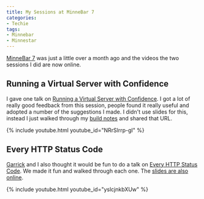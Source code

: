 ```yaml
---
title: My Sessions at MinneBar 7
categories:
- Techie
tags:
- Minnebar
- Minnestar
---
```


[MinneBar 7](http://wiki.minnestar.org/wiki/MinneBar_7) was just a little over a month ago and the videos the two sessions I did are now online.

## Running a Virtual Server with Confidence

I gave one talk on [Running a Virtual Server with Confidence](http://wiki.minnestar.org/wiki/Running_a_Virtual_Server_with_Confidence). I got a lot of really good feedback from this session, people found it really useful and adopted a number of the suggestions I made. I didn't use slides for this, instead I just walked through my [build notes](http://wiki.thingelstad.com/wiki/Pub2_build_notes) and shared that URL.

{% include youtube.html youtube_id="NRrSlrrp-gI" %}

## Every HTTP Status Code

[Garrick](http://garrickvanburen.com/) and I also thought it would be fun to do a talk on [Every HTTP Status Code](http://wiki.minnestar.org/wiki/Every_HTTP_Status_Code). We made it fun and walked through each one. The [slides are also online](http://slides.thingelstad.com/every-http-status/).

{% include youtube.html youtube_id="yslcjnkbXUw" %}

